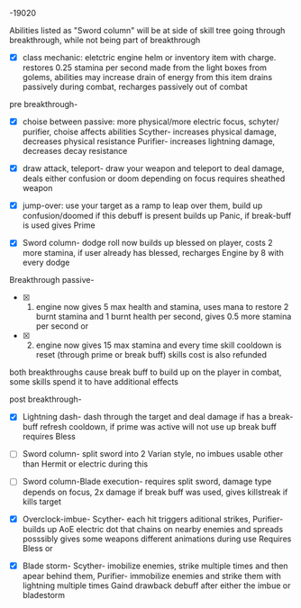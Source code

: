 -19020

Abilities listed as "Sword column" will be at side of skill tree going through breakthrough, 
while not being part of breakthrough

- [x] class mechanic:
eletctric engine helm or inventory item with charge. restores 0.25 stamina per second
made from the light boxes from golems, abilities may increase drain of energy from this item
drains passively during combat, recharges passively out of combat

pre breakthrough-
- [x] choise between passive: more physical/more electric focus, schyter/ purifier, choise affects abilities
	Scyther- increases physical damage, decreases physical resistance
	Purifier- increases lightning damage, decreases decay resistance

- [x] draw attack, teleport- draw your weapon and teleport to deal damage, deals either confusion or doom depending on focus
			requires sheathed weapon

- [x] jump-over: use your target as a ramp to leap over them, build up confusion/doomed if this debuff is present builds up Panic, if break-buff is used gives Prime

- [x] Sword column- dodge roll now builds up blessed on player, costs 2 more stamina, if user already has blessed, recharges Engine by 8 with every dodge

Breakthrough passive-
- [x] 1) engine now gives 5 max health and stamina, uses mana to restore 2 burnt stamina and 1 burnt health per second, gives 0.5 more stamina per second
or
- [x] 2) engine now gives 15 max stamina and every time skill cooldown is reset (through prime or break buff) skills cost is also refunded

both breakthroughs cause break buff to build up on the player in combat, some skills spend it to have additional effects

post breakthrough-

- [x] Lightning dash- dash through the target and deal damage if has a break-buff refresh cooldown, if prime was active will not use up break buff
requires Bless

- [ ] Sword column- split sword into 2 Varian style, no imbues usable other than Hermit or electric during this

- [ ] Sword column-Blade execution- requires split sword, damage type depends on focus, 2x damage if break buff was used, gives killstreak if kills target

- [x] Overclock-imbue- Scyther- each hit triggers aditional strikes, Purifier-builds up AoE electric dot that chains on nearby enemies and spreads
posssibly gives some weapons different animations during use
Requires Bless
or
- [x] Blade storm- Scyther- imobilize enemies, strike multiple times and then apear behind them, Purifier- immobilize enemies and strike them with lightning multiple times
Gaind drawback debuff after either the imbue or bladestorm

